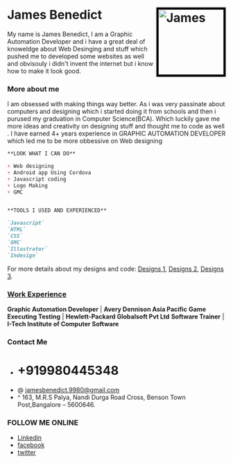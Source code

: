 # James Benedict<img style="border:5px solid black;" src="jamesbenedict9980.github.io/my photo/james.jpg" alt="James" height="150" width="150" align="right" >

My name is James Benedict, I am a Graphic Automation Developer and i have a great deal of knoweldge about Web Desinging and stuff which pushed me to developed some websites as well and obvisouly i didn't invent the internet but i know how to make it look good.

### More about me
I am obsessed with making things way better. As i was very passinate about computers and designing which i started doing it from schools and then i purused my graduation in Computer Science(BCA). Which luckily gave me more ideas and creativity on designing stuff and thought me to code as well .
I have earned 4+ years experience in GRAPHIC AUTOMATION DEVELOPER which led me to be more obbessive on Web designing

```markdown
**LOOK WHAT I CAN DO**

+ Web designing
+ Android app Using Cordova
+ Javascript coding
+ Logo Making
+ GMC


**TOOLS I USED AND EXPERIENCED**

`Javascript`
`HTML`
`CSS`
`GMC`
`Illustrator`
`Indesign`

```

For more details about my designs and code: 
[Designs 1](https://jamesbenedict9980.github.io/Execrise%201/),
[Designs 2](https://jamesbenedict9980.github.io/Project%203/),
[Designs 3](https://jamesbenedict9980.github.io/MobiCarCare/).


### <u>Work Experience</u>

**Graphic Automation Developer**    | **Avery Dennison Asia Pacific**
**Game Executing Testing**          | **Hewlett-Packard Globalsoft Pvt Ltd**
**Software Trainer**                | **I-Tech Institute of Computer Software**

### Contact Me
- # +919980445348
- @ jamesbenedict.9980@gmail.com
- ^ 163, M.R.S Palya, Nandi Durga Road Cross, Benson Town Post,Bangalore – 5600646.

### FOLLOW ME ONLINE
- [Linkedin](https://in.linkedin.com/in/james-benedict-67457675)
- [facebook](https://www.facebook.com/Jamesbendict)
- [twitter](https://twitter.com/Jamesbenedict88)

